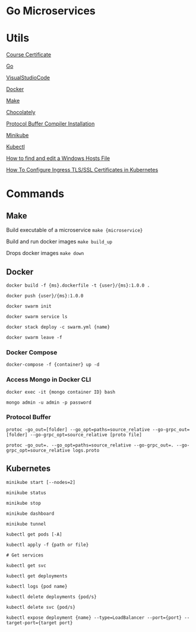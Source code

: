 # Go Microservices

# Utils

[Course Certificate](https://globallogic.udemy.com/certificate/UC-eaff279c-513a-47dd-8b7a-d26ba06d79a8/)

[Go](https://go.dev/dl/)

[VisualStudioCode](https://code.visualstudio.com/download)

[Docker](https://www.docker.com/products/docker-desktop/)

[Make](https://www.gnu.org/software/make/)

[Chocolately](https://chocolatey.org/install)

[Protocol Buffer Compiler Installation](https://grpc.io/docs/protoc-installation/)

[Minikube](https://minikube.sigs.k8s.io/docs/start/)

[Kubectl](kubernetes.io/docs/tasks/tools/)

[How to find and edit a Windows Hosts File](https://www.freecodecamp.org/news/how-to-find-and-edit-a-windows-hosts-file/)

[How To Configure Ingress TLS/SSL Certificates in Kubernetes](https://devopscube.com/configure-ingress-tls-kubernetes/)

# Commands

## Make

Build executable of a microservice `make {microservice}`

Build and run docker images `make build_up`

Drops docker images `make down`

## Docker

```
docker build -f {ms}.dockerfile -t {user}/{ms}:1.0.0 .

docker push {user}/{ms}:1.0.0

docker swarm init

docker swarm service ls

docker stack deploy -c swarm.yml {name}

docker swarm leave -f
```

### Docker Compose

```
docker-compose -f {container} up -d
```

### Access Mongo in Docker CLI

```
docker exec -it {mongo container ID} bash

mongo admin -u admin -p password
```

### Protocol Buffer

```
protoc -go_out=[folder] --go_opt=paths=source_relative --go-grpc_out=[folder] --go-grpc_opt=source_relative [proto file]

protoc -go_out=. --go_opt=paths=source_relative --go-grpc_out=. --go-grpc_opt=source_relative logs.proto
```

## Kubernetes

```
minikube start [--nodes=2]

minikube status

minikube stop

minikube dashboard

minikube tunnel
```

```
kubectl get pods [-A]

kubectl apply -f {path or file}

# Get services

kubectl get svc

kubectl get deployments

kubectl logs {pod name}

kubectl delete deployments {pod/s}

kubectl delete svc {pod/s}

kubectl expose deployment {name} --type=LoadBalancer --port={port} --target-port={target port}
```
